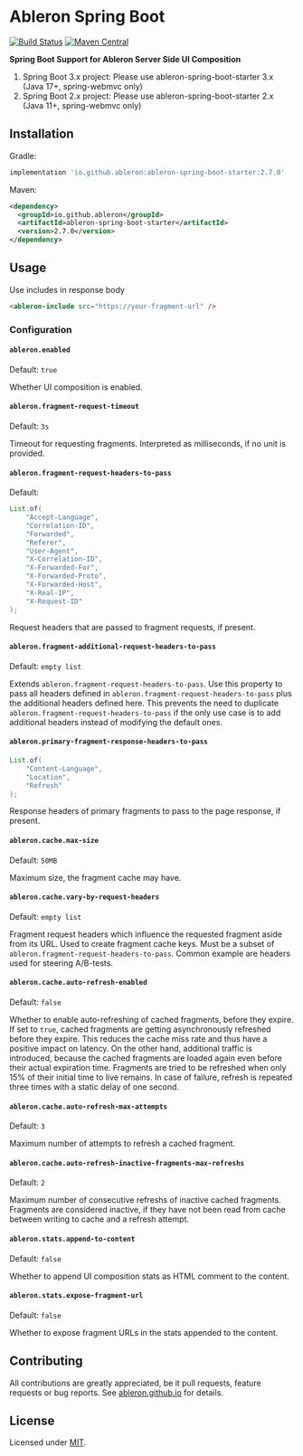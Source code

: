 # Ableron Spring Boot
[![Build Status](https://github.com/ableron/ableron-spring-boot/actions/workflows/main.yml/badge.svg)](https://github.com/ableron/ableron-spring-boot/actions/workflows/main.yml)
[![Maven Central](https://maven-badges.herokuapp.com/maven-central/io.github.ableron/ableron-spring-boot/badge.svg)](https://mvnrepository.com/artifact/io.github.ableron/ableron-spring-boot)

**Spring Boot Support for Ableron Server Side UI Composition**
1. Spring Boot 3.x project: Please use ableron-spring-boot-starter 3.x (Java 17+, spring-webmvc only)
2. Spring Boot 2.x project: Please use ableron-spring-boot-starter 2.x (Java 11+, spring-webmvc only)

## Installation
Gradle:
```groovy
implementation 'io.github.ableron:ableron-spring-boot-starter:2.7.0'
```

Maven:
```xml
<dependency>
  <groupId>io.github.ableron</groupId>
  <artifactId>ableron-spring-boot-starter</artifactId>
  <version>2.7.0</version>
</dependency>
```

## Usage
Use includes in response body
```html
<ableron-include src="https://your-fragment-url" />
```

### Configuration

#### `ableron.enabled`

Default: `true`

Whether UI composition is enabled.

#### `ableron.fragment-request-timeout`

Default: `3s`

Timeout for requesting fragments. Interpreted as milliseconds, if no unit is provided.

#### `ableron.fragment-request-headers-to-pass`

Default:

```java
List.of(
    "Accept-Language",
    "Correlation-ID",
    "Forwarded",
    "Referer",
    "User-Agent",
    "X-Correlation-ID",
    "X-Forwarded-For",
    "X-Forwarded-Proto",
    "X-Forwarded-Host",
    "X-Real-IP",
    "X-Request-ID"
);
```

Request headers that are passed to fragment requests, if present.

#### `ableron.fragment-additional-request-headers-to-pass`

Default: `empty list`

Extends `ableron.fragment-request-headers-to-pass`. Use this property to pass all headers defined in
`ableron.fragment-request-headers-to-pass` plus the additional headers defined here. This prevents the
need to duplicate `ableron.fragment-request-headers-to-pass` if the only  use case is to add additional
headers instead of modifying the default ones.

#### `ableron.primary-fragment-response-headers-to-pass`

```java
List.of(
    "Content-Language",
    "Location",
    "Refresh"
);
```

Response headers of primary fragments to pass to the page response, if present.

#### `ableron.cache.max-size`

Default: `50MB`

Maximum size, the fragment cache may have.

#### `ableron.cache.vary-by-request-headers`

Default: `empty list`

Fragment request headers which influence the requested fragment aside from its URL. Used to create fragment cache keys.
Must be a subset of `ableron.fragment-request-headers-to-pass`. Common example are headers used for steering A/B-tests.

#### `ableron.cache.auto-refresh-enabled`

Default: `false`

Whether to enable auto-refreshing of cached fragments, before they expire.
If set to `true`, cached fragments are getting asynchronously refreshed before they expire. This reduces the cache miss
rate and thus have a positive impact on latency. On the other hand, additional traffic is introduced, because the cached
fragments are loaded again even before their actual expiration time.
Fragments are tried to be refreshed when only 15% of their initial time to live remains. In case of failure, refresh is
repeated three times with a static delay of one second.

#### `ableron.cache.auto-refresh-max-attempts`

Default: `3`

Maximum number of attempts to refresh a cached fragment.

#### `ableron.cache.auto-refresh-inactive-fragments-max-refreshs`

Default: `2`

Maximum number of consecutive refreshs of inactive cached fragments.
Fragments are considered inactive, if they have not been read from cache between writing to cache and a refresh attempt.

#### `ableron.stats.append-to-content`

Default: `false`

Whether to append UI composition stats as HTML comment to the content.

#### `ableron.stats.expose-fragment-url`

Default: `false`

Whether to expose fragment URLs in the stats appended to the content.

## Contributing

All contributions are greatly appreciated, be it pull requests, feature requests or bug reports. See
[ableron.github.io](https://ableron.github.io/) for details.

## License

Licensed under [MIT](./LICENSE).
